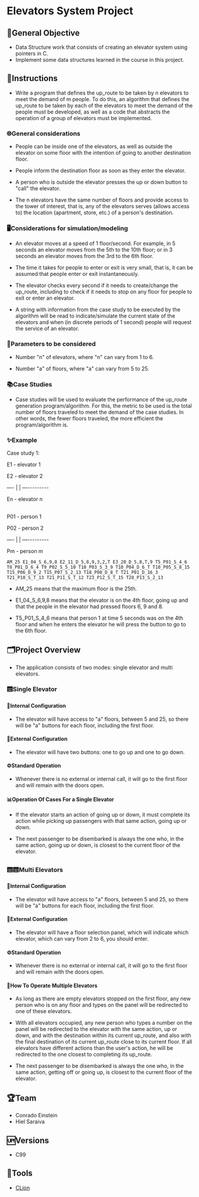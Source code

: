 # Elevators System Project

## 🎯General Objective

- Data Structure work that consists of creating an elevator system using pointers in C.
- Implement some data structures learned in the course in this project.

## 📝Instructions

- Write a program that defines the up_route to be taken by n elevators to meet the demand of m people. To do this, an algorithm that defines the up_route to be taken by each of the elevators to meet the demand of the people must be developed, as well as a code that abstracts the operation of a group of elevators must be implemented.

### 🌐General considerations

- People can be inside one of the elevators, as well as outside the elevator on some floor with the intention of going to another destination floor.

- People inform the destination floor as soon as they enter the elevator.

- A person who is outside the elevator presses the up or down button to "call" the elevator.

- The n elevators have the same number of floors and provide access to the tower of interest, that is, any of the elevators serves (allows access to) the location (apartment, store, etc.) of a person's destination.

### 🖥️Considerations for simulation/modeling

- An elevator moves at a speed of 1 floor/second. For example, in 5 seconds an elevator moves from the 5th to the 10th floor; or in 3 seconds an elevator moves from the 3rd to the 6th floor.

- The time it takes for people to enter or exit is very small, that is, it can be assumed that people enter or exit instantaneously.

- The elevator checks every second if it needs to create/change the up_route, including to check if it needs to stop on any floor for people to exit or enter an elevator.

- A string with information from the case study to be executed by the algorithm will be read to indicate/simulate the current state of the elevators and when (in discrete periods of 1 second) people will request the service of an elevator.

### 📏Parameters to be considered

- Number "n" of elevators, where "n" can vary from 1 to 6.

- Number "a" of floors, where "a" can vary from 5 to 25.

### 📚Case Studies

- Case studies will be used to evaluate the performance of the up_route generation program/algorithm. For this, the metric to be used is the total number of floors traveled to meet the demand of the case studies. In other words, the fewer floors traveled, the more efficient the program/algorithm is.

### ✨Example

Case study 1:

E1 - elevator 1

E2 - elevator 2

—- | | —---------

En - elevator n

## 

P01 - person 1

P02 - person 2

—- | | —--------- 

Pm - person m 


    AM_25 E1_04_S_6,9,8 E2_11_D_5,8,9,3,2,T E3_20_D_5,8,T,9 T5_P01_S_4_6 T8_P01_D_6_4 T9_P02_S_5_10 T10_P03_S_3_9 T10_P04_D_6_T T10_P05_S_8_15 T15_P06_D_9_2 T15_P07_S_2_13 T18_P08_D_8_T T21_P01_D_16_3 T21_P10_S_T_13 T21_P11_S_T_12 T23_P12_S_T_15 T28_P13_S_2_13

- AM_25 means that the maximum floor is the 25th.

- E1_04_S_6,9,8 means that the elevator is on the 4th floor, going up and that the people in the elevator had pressed floors 6, 9 and 8.

- T5_P01_S_4_6 means that person 1 at time 5 seconds was on the 4th floor and when he enters the elevator he will press the button to go to the 6th floor.

## 

## 🗂️Project Overview

- The application consists of two modes: single elevator and multi elevators.

### 🛗Single Elevator

#### 🧩Internal Configuration

- The elevator will have access to "a" floors, between 5 and 25, so there will be "a" buttons for each floor, including the first floor.

#### 🏢External Configuration

- The elevator will have two buttons: one to go up and one to go down.

#### ⚙️Standard Operation

- Whenever there is no external or internal call, it will go to the first floor and will remain with the doors open.

#### 📊Operation Of Cases For a Single Elevator

- If the elevator starts an action of going up or down, it must complete its action while picking up passengers with that same action, going up or down.

- The next passenger to be disembarked is always the one who, in the same action, going up or down, is closest to the current floor of the elevator.

##

### 🛗🛗Multi Elevators

#### 🧩Internal Configuration

- The elevator will have access to "a" floors, between 5 and 25, so there will be "a" buttons for each floor, including the first floor.

#### 🏢External Configuration

- The elevator will have a floor selection panel, which will indicate which elevator, which can vary from 2 to 6, you should enter.

#### ⚙️Standard Operation

- Whenever there is no external or internal call, it will go to the first floor and will remain with the doors open.

#### 📘How To Operate Multiple Elevators

- As long as there are empty elevators stopped on the first floor, any new person who is on any floor and types on the panel will be redirected to one of these elevators.

- With all elevators occupied, any new person who types a number on the panel will be redirected to the elevator with the same action, up or down, and with the destination within its current up_route, and also with the final destination of its current up_route close to its current floor. If all elevators have different actions than the user's action, he will be redirected to the one closest to completing its up_route.

- The next passenger to be disembarked is always the one who, in the same action, getting off or going up, is closest to the current floor of the elevator.

## 🏆Team

- Conrado Einstein
- Hiel Saraiva

## 🆙Versions

- C99

## 🔧Tools

- [CLion](https://www.jetbrains.com/clion/)
